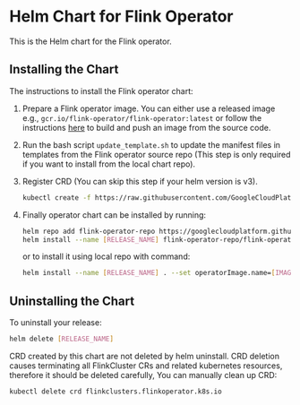 # Helm Chart for Flink Operator

This is the Helm chart for the Flink operator.

## Installing the Chart

The instructions to install the Flink operator chart:

1. Prepare a Flink operator image. You can either use a released image e.g., `gcr.io/flink-operator/flink-operator:latest` or follow the instructions [here](https://github.com/GoogleCloudPlatform/flink-on-k8s-operator/blob/master/docs/developer_guide.md#build-and-push-docker-image) to build and push an image from the source code.

2. Run the bash script `update_template.sh` to update the manifest files in templates from the Flink operator source repo (This step is only required if you want to install from the local chart repo).

3. Register CRD (You can skip this step if your helm version is v3). 
    
    ```bash
   kubectl create -f https://raw.githubusercontent.com/GoogleCloudPlatform/flink-on-k8s-operator/master/config/crd/bases/flinkoperator.k8s.io_flinkclusters.yaml
   ```

4. Finally operator chart can be installed by running:

	```bash
	helm repo add flink-operator-repo https://googlecloudplatform.github.io/flink-on-k8s-operator/
	helm install --name [RELEASE_NAME] flink-operator-repo/flink-operator --set operatorImage.name=[IMAGE_NAME]
	```
    or to install it using local repo with command:

    ```bash
    helm install --name [RELEASE_NAME] . --set operatorImage.name=[IMAGE_NAME]
    ```

## Uninstalling the Chart

To uninstall your release:

  ```bash
  helm delete [RELEASE_NAME]
  ```

CRD created by this chart are not deleted by helm uninstall. CRD deletion causes terminating all FlinkCluster CRs and related kubernetes resources, therefore it should be deleted carefully, You can manually clean up CRD:

  ```bash
  kubectl delete crd flinkclusters.flinkoperator.k8s.io
  ```

